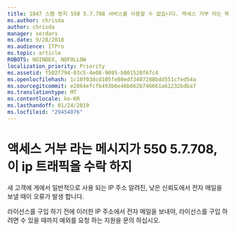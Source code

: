 ```yaml
---
title: 1047 스팸 방지 550 5.7.708 서비스를 사용할 수 없습니다. 액세스 거부 라는 메시지가이 IP에서 수락 하지 트래픽
ms.author: chrisda
author: chrisda
manager: serdars
ms.date: 9/28/2018
ms.audience: ITPro
ms.topic: article
ROBOTS: NOINDEX, NOFOLLOW
localization_priority: Priority
ms.assetid: f502f794-03c5-4e08-9095-b801528f67c4
ms.openlocfilehash: 1c10f03dcd105fe80edf3407288bdd551cfed54a
ms.sourcegitcommit: e2864efcfb493b6e46b662b746661a61232bdba7
ms.translationtype: MT
ms.contentlocale: ko-KR
ms.lasthandoff: 01/24/2019
ms.locfileid: "29454076"
---
```

# <a name="550-57708-access-denied-traffic-not-accepted-from-this-ip"></a>액세스 거부 라는 메시지가 550 5.7.708,이 ip 트래픽을 수락 하지

새 고객에 게에서 일반적으로 사용 되는 IP 주소 알려진, 낮은 신뢰도에서 전자 메일을 보낼 때이 오류가 발생 합니다.
  
라이선스를 구입 하기 전에 이러한 IP 주소에서 전자 메일을 보내야, 라이선스를 구입 하려면 수 있을 때까지 예외를 요청 하는 지원을 문의 하십시오.
  

